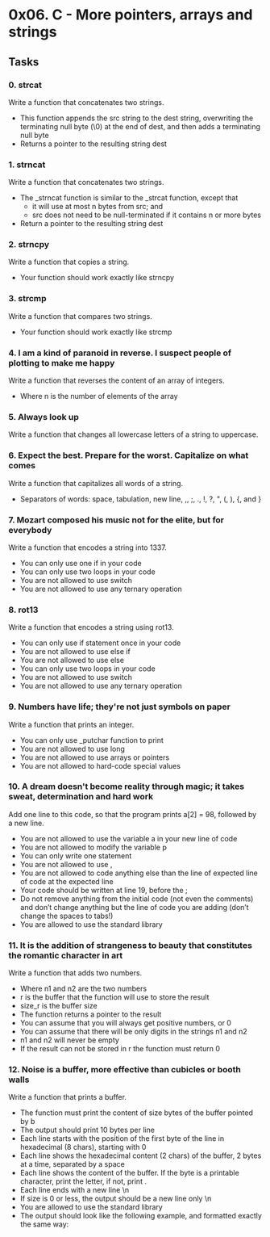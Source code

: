 # 0x06. C - More pointers, arrays and strings

## Tasks

### 0. strcat
Write a function that concatenates two strings.

* This function appends the src string to the dest string, overwriting the terminating null byte (\0) at the end of dest, and then adds a terminating null byte
* Returns a pointer to the resulting string dest
### 1. strncat
Write a function that concatenates two strings.

* The _strncat function is similar to the _strcat function, except that
	* it will use at most n bytes from src; and
	* src does not need to be null-terminated if it contains n or more bytes
* Return a pointer to the resulting string dest
### 2. strncpy
Write a function that copies a string.

* Your function should work exactly like strncpy
### 3. strcmp
Write a function that compares two strings.

* Your function should work exactly like strcmp
### 4. I am a kind of paranoid in reverse. I suspect people of plotting to make me happy
Write a function that reverses the content of an array of integers.

* Where n is the number of elements of the array
### 5. Always look up
Write a function that changes all lowercase letters of a string to uppercase.
### 6. Expect the best. Prepare for the worst. Capitalize on what comes
Write a function that capitalizes all words of a string.

* Separators of words: space, tabulation, new line, ,, ;, ., !, ?, ", (, ), {, and }
### 7. Mozart composed his music not for the elite, but for everybody
Write a function that encodes a string into 1337.

* You can only use one if in your code
* You can only use two loops in your code
* You are not allowed to use switch
* You are not allowed to use any ternary operation
### 8. rot13
Write a function that encodes a string using rot13.

* You can only use if statement once in your code
* You are not allowed to use else if
* You are not allowed to use else
* You can only use two loops in your code
* You are not allowed to use switch
* You are not allowed to use any ternary operation
### 9. Numbers have life; they're not just symbols on paper
Write a function that prints an integer.

* You can only use _putchar function to print
* You are not allowed to use long
* You are not allowed to use arrays or pointers
* You are not allowed to hard-code special values
### 10. A dream doesn't become reality through magic; it takes sweat, determination and hard work
Add one line to this code, so that the program prints a[2] = 98, followed by a new line.

* You are not allowed to use the variable a in your new line of code
* You are not allowed to modify the variable p
* You can only write one statement
* You are not allowed to use ,
* You are not allowed to code anything else than the line of expected line of code at the expected line
* Your code should be written at line 19, before the ;
* Do not remove anything from the initial code (not even the comments)
and don’t change anything but the line of code you are adding (don’t change the spaces to tabs!)
* You are allowed to use the standard library
### 11. It is the addition of strangeness to beauty that constitutes the romantic character in art
Write a function that adds two numbers.

* Where n1 and n2 are the two numbers
* r is the buffer that the function will use to store the result
* size_r is the buffer size
* The function returns a pointer to the result
* You can assume that you will always get positive numbers, or 0
* You can assume that there will be only digits in the strings n1 and n2
* n1 and n2 will never be empty
* If the result can not be stored in r the function must return 0
### 12. Noise is a buffer, more effective than cubicles or booth walls
Write a function that prints a buffer.

* The function must print the content of size bytes of the buffer pointed by b
* The output should print 10 bytes per line
* Each line starts with the position of the first byte of the line in hexadecimal (8 chars), starting with 0
* Each line shows the hexadecimal content (2 chars) of the buffer, 2 bytes at a time, separated by a space
* Each line shows the content of the buffer. If the byte is a printable character, print the letter, if not, print .
* Each line ends with a new line \n
* If size is 0 or less, the output should be a new line only \n
* You are allowed to use the standard library
* The output should look like the following example, and formatted exactly the same way:
